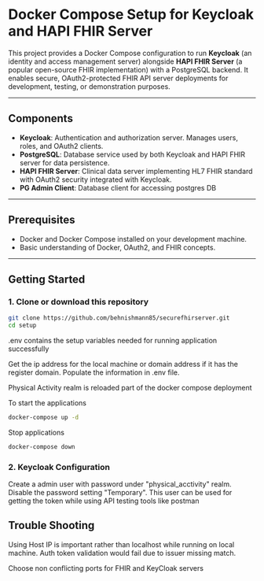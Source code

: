 # Docker Compose Setup for Keycloak and HAPI FHIR Server

This project provides a Docker Compose configuration to run **Keycloak** (an identity and access management server) alongside **HAPI FHIR Server** (a popular open-source FHIR implementation) with a PostgreSQL backend. It enables secure, OAuth2-protected FHIR API server deployments for development, testing, or demonstration purposes.

---

## Components

- **Keycloak**: Authentication and authorization server. Manages users, roles, and OAuth2 clients.
- **PostgreSQL**: Database service used by both Keycloak and HAPI FHIR server for data persistence.
- **HAPI FHIR Server**: Clinical data server implementing HL7 FHIR standard with OAuth2 security integrated with Keycloak.
- **PG Admin Client**: Database client for accessing postgres DB

---

## Prerequisites

- Docker and Docker Compose installed on your development machine.
- Basic understanding of Docker, OAuth2, and FHIR concepts.

---

## Getting Started

### 1. Clone or download this repository

```bash
git clone https://github.com/behnishmann85/securefhirserver.git
cd setup
```

.env contains the setup variables needed for running application successfully

Get the ip address for the local machine or domain address if it has the register domain. Populate the information in .env file.

Physical Activity realm is reloaded part of the docker compose deployment

To start the applications

```bash
docker-compose up -d 
```

Stop applications

```bash
docker-compose down 
```

### 2. Keycloak Configuration
Create a admin user with password under "physical_acctivity" realm. Disable the password setting "Temporary". This user can 
be used for getting the token while using API testing tools like postman

## Trouble Shooting

Using Host IP is important rather than localhost while running on local machine. Auth token validation would fail due to issuer missing match.
 
Choose non conflicting ports for FHIR and KeyCloak servers